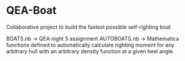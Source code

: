 # QEA-Boat
Collaborative project to build the fastest possible self-righting boat

BOATS.nb -> QEA night 5 assignment
AUTOBOATS.nb -> Mathematica functions defined to automatically calculate righting moment for 
                any arbitrary hull with an arbitrary density function at a given heel angle
